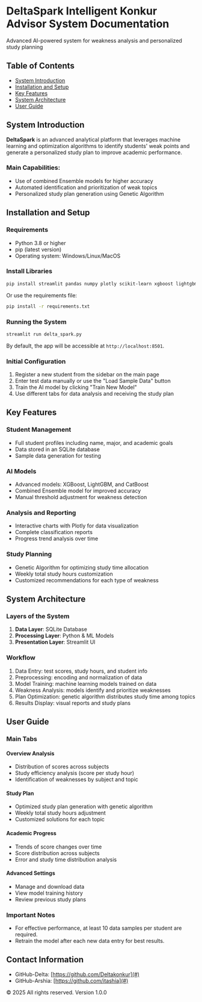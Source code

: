 # DeltaSpark Intelligent Konkur Advisor System Documentation

Advanced AI-powered system for weakness analysis and personalized study planning

## Table of Contents

* [System Introduction](#system-introduction)
* [Installation and Setup](#installation-and-setup)
* [Key Features](#key-features)
* [System Architecture](#system-architecture)
* [User Guide](#user-guide)

## System Introduction

**DeltaSpark** is an advanced analytical platform that leverages machine learning and optimization algorithms to identify students' weak points and generate a personalized study plan to improve academic performance.

### Main Capabilities:

* Use of combined Ensemble models for higher accuracy
* Automated identification and prioritization of weak topics
* Personalized study plan generation using Genetic Algorithm

## Installation and Setup

### Requirements

* Python 3.8 or higher
* pip (latest version)
* Operating system: Windows/Linux/MacOS

### Install Libraries

```bash
pip install streamlit pandas numpy plotly scikit-learn xgboost lightgbm catboost geneticalgorithm joblib sqlite3
```

Or use the requirements file:

```bash
pip install -r requirements.txt
```

### Running the System

```bash
streamlit run delta_spark.py
```

By default, the app will be accessible at `http://localhost:8501`.

### Initial Configuration

1. Register a new student from the sidebar on the main page
2. Enter test data manually or use the "Load Sample Data" button
3. Train the AI model by clicking "Train New Model"
4. Use different tabs for data analysis and receiving the study plan

## Key Features

### Student Management

* Full student profiles including name, major, and academic goals
* Data stored in an SQLite database
* Sample data generation for testing

### AI Models

* Advanced models: XGBoost, LightGBM, and CatBoost
* Combined Ensemble model for improved accuracy
* Manual threshold adjustment for weakness detection

### Analysis and Reporting

* Interactive charts with Plotly for data visualization
* Complete classification reports
* Progress trend analysis over time

### Study Planning

* Genetic Algorithm for optimizing study time allocation
* Weekly total study hours customization
* Customized recommendations for each type of weakness

## System Architecture

### Layers of the System

1. **Data Layer**: SQLite Database
2. **Processing Layer**: Python & ML Models
3. **Presentation Layer**: Streamlit UI

### Workflow

1. Data Entry: test scores, study hours, and student info
2. Preprocessing: encoding and normalization of data
3. Model Training: machine learning models trained on data
4. Weakness Analysis: models identify and prioritize weaknesses
5. Plan Optimization: genetic algorithm distributes study time among topics
6. Results Display: visual reports and study plans

## User Guide

### Main Tabs

#### Overview Analysis

* Distribution of scores across subjects
* Study efficiency analysis (score per study hour)
* Identification of weaknesses by subject and topic

#### Study Plan

* Optimized study plan generation with genetic algorithm
* Weekly total study hours adjustment
* Customized solutions for each topic

#### Academic Progress

* Trends of score changes over time
* Score distribution across subjects
* Error and study time distribution analysis

#### Advanced Settings

* Manage and download data
* View model training history
* Review previous study plans

### Important Notes

* For effective performance, at least 10 data samples per student are required.
* Retrain the model after each new data entry for best results.

## Contact Information
* GitHub-Delta: [https://github.com/Deltakonkur](#)
* GitHub-Arshia: [https://github.com/itashia](#)

© 2025 All rights reserved. Version 1.0.0
